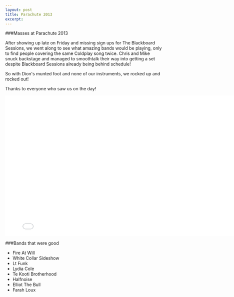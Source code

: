 ```yaml
---
layout: post
title: Parachute 2013
excerpt:
---
```


###Masses at Parachute 2013

After showing up late on Friday and missing sign ups for The Blackboard Sessions, we went along to see what amazing bands would be playing, only to find people covering the same Coldplay song twice. Chris and Mike snuck backstage and managed to smoothtalk their way into getting a set despite Blackboard Sessions already being behind schedule!

So with Dion's munted foot and none of our instruments, we rocked up and rocked out!

Thanks to everyone who saw us on the day!

<iframe width="800" height="450" src="//www.youtube.com/embed/LOlmjDW_c-8" frameborder="0" allowfullscreen></iframe>

###Bands that were good
- Fire At Will
- White Collar Sideshow
- Lt Funk
- Lydia Cole
- Te Kooti Brotherhood
- Halfnoise
- Elliot The Bull
- Farah Loux